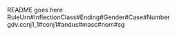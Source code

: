 README goes here
RuleUrn#InflectionClass#Ending#Gender#Case#Number
gdv.conj1_1#conj1#andus#masc#nom#sg
